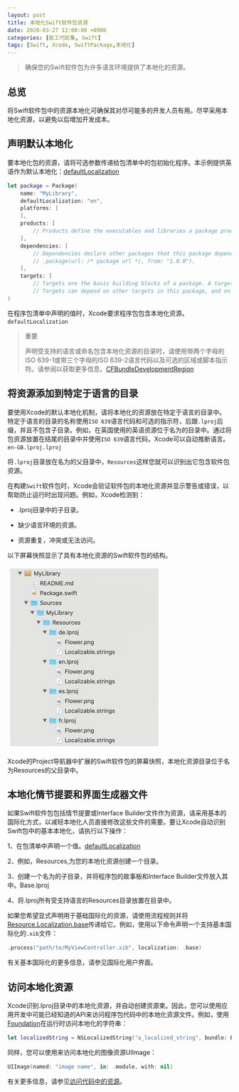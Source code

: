 ```yaml
---
layout: post
title: 本地化Swift软件包资源
date: 2020-03-27 12:00:00 +0900
categories: [能工巧匠集, Swift]
tags: [Swift, Xcode, SwiftPackage,本地化]
---
```



>确保您的Swift软件包为许多语言环境提供了本地化的资源。


## 总览
将Swift软件包中的资源本地化可确保其对尽可能多的开发人员有用。尽早采用本地化资源，以避免以后增加开发成本。

## 声明默认本地化
要本地化包的资源，请将可选参数传递给包清单中的包初始化程序。本示例提供英语作为默认本地化：[defaultLocalization](https://developer.apple.com/documentation/swift_packages/package/3583303-defaultlocalization)

```swift
let package = Package(
    name: "MyLibrary",
    defaultLocalization: "en",
    platforms: [
    ],
    products: [
        // Products define the executables and libraries a package produces, and make them visible to other packages.
    ],
    dependencies: [
        // Dependencies declare other packages that this package depends on.
        // .package(url: /* package url */, from: "1.0.0"),
    ],
    targets: [
        // Targets are the basic building blocks of a package. A target can define a module or a test suite.
        // Targets can depend on other targets in this package, and on products in packages this package depends on.
)
```

在程序包清单中声明的值时，Xcode要求程序包包含本地化资源。`defaultLocalization`

>重要
>
>声明受支持的语言或命名包含本地化资源的目录时，请使用带两个字母的ISO 639-1或带三个字母的ISO 639-2语言代码以及可选的区域或脚本指示符。请参阅以获取更多信息。[CFBundleDevelopmentRegion](https://developer.apple.com/documentation/bundleresources/information_property_list/cfbundledevelopmentregion)

## 将资源添加到特定于语言的目录
要使用Xcode的默认本地化机制，请将本地化的资源放在特定于语言的目录中。特定于语言的目录的名称使用`ISO 639`语言代码和可选的指示符，后跟`.lproj`后缀，并且不包含子目录。例如，在英国使用的英语资源位于名为的目录中。通过将包资源放置在结尾的目录中并使用`ISO 639`语言代码，Xcode可以自动推断语言。`en-GB.lproj.lproj`

将`.lproj`目录放在名为的父目录中，`Resources`这样您就可以识别出它包含软件包资源。

在构建`Swift`软件包时，Xcode会验证软件包的本地化资源并显示警告或错误，以帮助防止运行时出现问题。例如，Xcode检测到：

- .lproj目录中的子目录。

- 缺少语言环境的资源。

- 资源重复，冲突或无法访问。

以下屏幕快照显示了具有本地化资源的Swift软件包的结构。

<img  src="/assets/images/2020/rendered2.png" width="346" height="auto">


Xcode的Project导航器中扩展的Swift软件包的屏幕快照，本地化资源目录位于名为Resources的父目录中。

## 本地化情节提要和界面生成器文件
如果Swift软件包包括情节提要或Interface Builder文件作为资源，请采用基本的国际化方式，以减轻本地化人员直接修改这些文件的需要。要让Xcode自动识别Swift包中的基本本地化，请执行以下操作：

1、在包清单中声明一个值。[defaultLocalization](https://developer.apple.com/documentation/swift_packages/package/3583303-defaultlocalization)

2、例如，Resources,为您的本地化资源创建一个目录。

3、创建一个名为的子目录，并将程序包的故事板和Interface Builder文件放入其中。Base.lproj

4、将.lproj所有受支持语言的Resources目录放置在目录中。

如果您希望显式声明用于基础国际化的资源，请使用流程规则并将[Resource.Localization.base](https://developer.apple.com/documentation/swift_packages/resource/localization/base)传递给它。例如，使用以下命令声明一个支持基本国际化的`.xib`文件：

```swift
.process("path/to/MyViewController.xib", localization: .base)
```

有关基本国际化的更多信息，请参见国际化用户界面。

## 访问本地化资源
Xcode识别.lproj目录中的本地化资源，并自动创建资源束。因此，您可以使用应用开发中可能已经知道的API来访问程序包代码中的本地化资源文件。例如，使用[Foundation](https://developer.apple.com/documentation/foundation)在运行时访问本地化的字符串：

```swift
let localizedString = NSLocalizedString("a_localized_string", bundle: Bundle.module, comment: "a comment")
```

同样，您可以使用来访问本地化的图像资源UIImage：

```swift
UIImage(named: "image name", in: .module, with: nil)
```


有关更多信息，请参见[访问代码中的资源](https://developer.apple.com/documentation/swift_packages/bundling_resources_with_a_swift_package#3578939)。